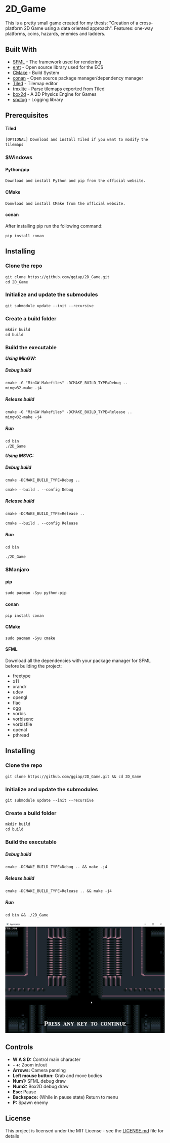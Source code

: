 # 2D_Game
This is a pretty small game created for my thesis: "Creation of a cross-platform 2D Game using a data oriented approach". Features: one-way platforms, coins, hazards, enemies and ladders.

## Built With

* [SFML](https://www.sfml-dev.org/) - The framework used for rendering
* [entt](https://github.com/skypjack/entt) - Open source library used for the ECS
* [CMake](https://cmake.org/) - Build System
* [conan](https://conan.io/) - Open source package manager/dependency manager
* [Tiled](https://www.mapeditor.org/) - Tilemap editor
* [tmxlite](https://github.com/fallahn/tmxlite) - Parse tilemaps exported from Tiled
* [box2d](https://box2d.org/) - A 2D Physics Engine for Games
* [spdlog](https://github.com/gabime/spdlog) - Logging library

## Prerequisites

#### Tiled

```
[OPTIONAL] Download and install Tiled if you want to modify the tilemaps
```

### $Windows

#### Python/pip
```
Download and install Python and pip from the official website.
```

#### CMake
```
Donwload and install CMake from the official website.
```

#### conan
After installing pip run the following command:
```
pip install conan
```

## Installing

### Clone the repo
```
git clone https://github.com/ggiap/2D_Game.git
cd 2D_Game
```

### Initialize and update the submodules
```
git submodule update --init --recursive
```

### Create a build folder

```
mkdir build
cd build
```

### Build the executable

***Using MinGW:***
##### Debug build
```
cmake -G "MinGW Makefiles" -DCMAKE_BUILD_TYPE=Debug ..
mingw32-make -j4
```

##### Release build
```
cmake -G "MinGW Makefiles" -DCMAKE_BUILD_TYPE=Release ..
mingw32-make -j4
```

##### Run
```
cd bin
./2D_Game
```


***Using MSVC:***
##### Debug build
```
cmake -DCMAKE_BUILD_TYPE=Debug ..
```

```
cmake --build . --config Debug
```

##### Release build
```
cmake -DCMAKE_BUILD_TYPE=Release ..
```

```
cmake --build . --config Release
```

##### Run
```
cd bin
```

```
./2D_Game
```


### $Manjaro

#### pip
```
sudo pacman -Syu python-pip
```

#### conan
```
pip install conan
```

#### CMake
```
sudo pacman -Syu cmake
```

#### SFML
Download all the dependencies with your package manager for SFML before building the project:

* freetype
* x11
* xrandr
* udev
* opengl
* flac
* ogg
* vorbis
* vorbisenc
* vorbisfile
* openal
* pthread


## Installing

### Clone the repo
```
git clone https://github.com/ggiap/2D_Game.git && cd 2D_Game
```

### Initialize and update the submodules
```
git submodule update --init --recursive
```

### Create a build folder

```
mkdir build
cd build
```

### Build the executable

##### Debug build
```
cmake -DCMAKE_BUILD_TYPE=Debug .. && make -j4
```

##### Release build
```
cmake -DCMAKE_BUILD_TYPE=Release .. && make -j4
```

##### Run
```
cd bin && ./2D_Game
```

![](Gif/2D_Game.gif)

## Controls

* **W A S D:** Control main character
* **- +:** Zoom in/out
* **Arrows:** Camera panning
* **Left mouse button:** Grab and move bodies
* **Num1:** SFML debug draw
* **Num2:** Box2D debug draw
* **Esc:** Pause
* **Backspace:** (While in pause state) Return to menu
* **P:** Spawn enemy

## License

This project is licensed under the MIT License - see the [LICENSE.md](https://github.com/ggiap/2D_Game/blob/master/LICENSE) file for details


